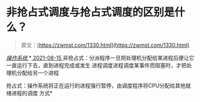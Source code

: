 <!--yml
category: 未分类
date: 0001-01-01 00:00:00
--->

# 非抢占式调度与抢占式调度的区别是什么？

> 原文：[https://zwmst.com/1330.html](https://zwmst.com/1330.html)

   [ *操作系统* ](https://zwmst.com/%e6%93%8d%e4%bd%9c%e7%b3%bb%e7%bb%9f)*[ <time datetime="2021-08-15T11:05:57+08:00"> 2021-08-15 </time> ](https://zwmst.com/1330.html)  非抢占式：分派程序一旦把处理机分配给某进程后便让它一直运行下去，直到进程完成或发生 进程调度进程调度某事件而阻塞时，才把处理机分配给另一个进程

抢占式：操作系统将正在运行的进程强行暂停，由调度程序将CPU分配给其他就绪进程的调度 方式*